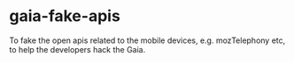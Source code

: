 gaia-fake-apis
==============

To fake the open apis related to the mobile devices, e.g. mozTelephony etc, to help the developers hack the Gaia.